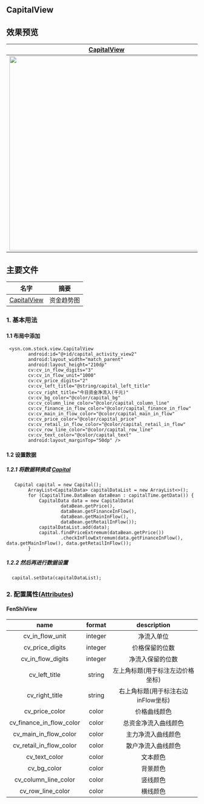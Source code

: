 ## CapitalView

## 效果预览

| [CapitalView]                   | 
| ------------------------------- | 
| <img src="images/capitalview.gif" height="512" /> |


## 主要文件
| 名字             | 摘要           |
| ---------------- | -------------- |
| [CapitalView] | 资金趋势图 |


### 1. 基本用法

#### 1.1 布局中添加
```android
 <ysn.com.stock.view.CapitalView
        android:id="@+id/capital_activity_view2"
        android:layout_width="match_parent"
        android:layout_height="210dp"
        cv:cv_in_flow_digits="3"
        cv:cv_in_flow_unit="1000"
        cv:cv_price_digits="2"
        cv:cv_left_title="@string/capital_left_title"
        cv:cv_right_title="今日资金净流入(千元)"
        cv:cv_bg_color="@color/capital_bg"
        cv:cv_column_line_color="@color/capital_column_line"
        cv:cv_finance_in_flow_color="@color/capital_finance_in_flow"
        cv:cv_main_in_flow_color="@color/capital_main_in_flow"
        cv:cv_price_color="@color/capital_price"
        cv:cv_retail_in_flow_color="@color/capital_retail_in_flow"
        cv:cv_row_line_color="@color/capital_row_line"
        cv:cv_text_color="@color/capital_text"
        android:layout_marginTop="50dp" />
```

#### 1.2 设置数据

##### 1.2.1 将数据转换成 [Capital]
```android
   Capital capital = new Capital();
        ArrayList<CapitalData> capitalDataList = new ArrayList<>();
        for (CapitalTime.DataBean dataBean : capitalTime.getData()) {
            CapitalData data = new CapitalData(
                    dataBean.getPrice(),
                    dataBean.getFinanceInFlow(),
                    dataBean.getMainInFlow(),
                    dataBean.getRetailInFlow());
            capitalDataList.add(data);
            capital.findPriceExtremum(dataBean.getPrice())
                    .checkInFlowExtremum(data.getFinanceInFlow(), data.getMainInFlow(), data.getRetailInFlow());
        }
```
##### 1.2.2 然后再进行数据设置
```android
  capital.setData(capitalDataList);
```


### 2. 配置属性([Attributes])

#### FenShiView
|name|format|description|
|:---:|:---:|:---:|
| cv_in_flow_unit | integer | 净流入单位 |
| cv_price_digits | integer | 价格保留的位数 |
| cv_in_flow_digits | integer | 净流入保留的位数 |
| cv_left_title | string | 左上角标题(用于标注左边价格坐标) |
| cv_right_title | string | 右上角标题(用于标注右边inFlow坐标) |
| cv_price_color | color | 价格曲线颜色 |
| cv_finance_in_flow_color | color | 总资金净流入曲线颜色 |
| cv_main_in_flow_color | color | 主力净流入曲线颜色 |
| cv_retail_in_flow_color | color | 散户净流入曲线颜色 |
| cv_text_color | color | 文本颜色 |
| cv_bg_color | color | 背景颜色 |
| cv_column_line_color | color | 竖线颜色 |
| cv_row_line_color | color | 横线颜色 |


[CapitalView]:https://github.com/yangsanning/StockView/blob/master/stock/src/main/java/ysn/com/stock/view/CapitalView.java
[Capital]:https://github.com/yangsanning/StockView/blob/master/stock/src/main/java/ysn/com/stock/bean/Capital.java
[Attributes]:https://github.com/yangsanning/StockView/blob/master/stock/src/main/res/values/attrs_capital.xml

